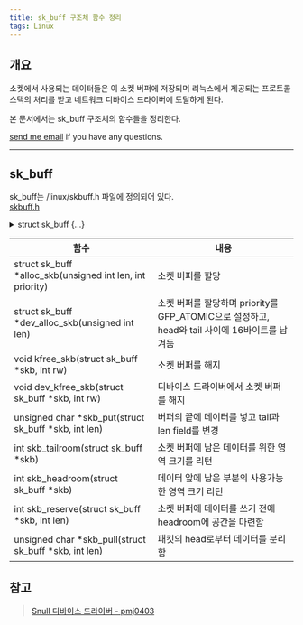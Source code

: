 ```yaml
---
title: sk_buff 구조체 함수 정리
tags: Linux
---
```


## 개요  

소켓에서 사용되는 데이터들은 이 소켓 버퍼에 저장되며 리눅스에서 제공되는 프로토콜 스택의 처리를 받고 네트워크 디바이스 드라이버에 도달하게 된다.  

본 문서에서는 sk_buff 구조체의 함수들을 정리한다.

[send me email](mailto:jewel7492@gmail.com) if you have any questions.

<!--more-->

---

## sk_buff  

sk_buff는 /linux/skbuff.h 파일에 정의되어 있다.  
[skbuff.h](https://elixir.bootlin.com/linux/latest/source/include/linux/skbuff.h)
<details>
<summary>struct sk_buff {...}</summary>
<div markdown="1">       
<style>
    *:focus { outline:none; }
</style>

```c
struct sk_buff {
	union {
		struct {
			/* These two members must be first. */
			struct sk_buff		*next;
			struct sk_buff		*prev;

			union {
				struct net_device	*dev;
				/* Some protocols might use this space to store information,
				 * while device pointer would be NULL.
				 * UDP receive path is one user.
				 */
				unsigned long		dev_scratch;
			};
		};
		struct rb_node		rbnode; /* used in netem, ip4 defrag, and tcp stack */
		struct list_head	list;
	};

	union {
		struct sock		*sk;
		int			ip_defrag_offset;
	};

	union {
		ktime_t		tstamp;
		u64		skb_mstamp_ns; /* earliest departure time */
	};
	/*
	 * This is the control buffer. It is free to use for every
	 * layer. Please put your private variables there. If you
	 * want to keep them across layers you have to do a skb_clone()
	 * first. This is owned by whoever has the skb queued ATM.
	 */
	char			cb[48] __aligned(8);

	union {
		struct {
			unsigned long	_skb_refdst;
			void		(*destructor)(struct sk_buff *skb);
		};
		struct list_head	tcp_tsorted_anchor;
	};

#if defined(CONFIG_NF_CONNTRACK) || defined(CONFIG_NF_CONNTRACK_MODULE)
	unsigned long		 _nfct;
#endif
	unsigned int		len,
				data_len;
	__u16			mac_len,
				hdr_len;

	/* Following fields are _not_ copied in __copy_skb_header()
	 * Note that queue_mapping is here mostly to fill a hole.
	 */
	__u16			queue_mapping;

/* if you move cloned around you also must adapt those constants */
#ifdef __BIG_ENDIAN_BITFIELD
#define CLONED_MASK	(1 << 7)
#else
#define CLONED_MASK	1
#endif
#define CLONED_OFFSET()		offsetof(struct sk_buff, __cloned_offset)

	/* private: */
	__u8			__cloned_offset[0];
	/* public: */
	__u8			cloned:1,
				nohdr:1,
				fclone:2,
				peeked:1,
				head_frag:1,
				pfmemalloc:1;
#ifdef CONFIG_SKB_EXTENSIONS
	__u8			active_extensions;
#endif
	/* fields enclosed in headers_start/headers_end are copied
	 * using a single memcpy() in __copy_skb_header()
	 */
	/* private: */
	__u32			headers_start[0];
	/* public: */

/* if you move pkt_type around you also must adapt those constants */
#ifdef __BIG_ENDIAN_BITFIELD
#define PKT_TYPE_MAX	(7 << 5)
#else
#define PKT_TYPE_MAX	7
#endif
#define PKT_TYPE_OFFSET()	offsetof(struct sk_buff, __pkt_type_offset)

	/* private: */
	__u8			__pkt_type_offset[0];
	/* public: */
	__u8			pkt_type:3;
	__u8			ignore_df:1;
	__u8			nf_trace:1;
	__u8			ip_summed:2;
	__u8			ooo_okay:1;

	__u8			l4_hash:1;
	__u8			sw_hash:1;
	__u8			wifi_acked_valid:1;
	__u8			wifi_acked:1;
	__u8			no_fcs:1;
	/* Indicates the inner headers are valid in the skbuff. */
	__u8			encapsulation:1;
	__u8			encap_hdr_csum:1;
	__u8			csum_valid:1;

#ifdef __BIG_ENDIAN_BITFIELD
#define PKT_VLAN_PRESENT_BIT	7
#else
#define PKT_VLAN_PRESENT_BIT	0
#endif
#define PKT_VLAN_PRESENT_OFFSET()	offsetof(struct sk_buff, __pkt_vlan_present_offset)
	/* private: */
	__u8			__pkt_vlan_present_offset[0];
	/* public: */
	__u8			vlan_present:1;
	__u8			csum_complete_sw:1;
	__u8			csum_level:2;
	__u8			csum_not_inet:1;
	__u8			dst_pending_confirm:1;
#ifdef CONFIG_IPV6_NDISC_NODETYPE
	__u8			ndisc_nodetype:2;
#endif

	__u8			ipvs_property:1;
	__u8			inner_protocol_type:1;
	__u8			remcsum_offload:1;
#ifdef CONFIG_NET_SWITCHDEV
	__u8			offload_fwd_mark:1;
	__u8			offload_l3_fwd_mark:1;
#endif
#ifdef CONFIG_NET_CLS_ACT
	__u8			tc_skip_classify:1;
	__u8			tc_at_ingress:1;
#endif
#ifdef CONFIG_NET_REDIRECT
	__u8			redirected:1;
	__u8			from_ingress:1;
#endif
#ifdef CONFIG_TLS_DEVICE
	__u8			decrypted:1;
#endif

#ifdef CONFIG_NET_SCHED
	__u16			tc_index;	/* traffic control index */
#endif

	union {
		__wsum		csum;
		struct {
			__u16	csum_start;
			__u16	csum_offset;
		};
	};
	__u32			priority;
	int			skb_iif;
	__u32			hash;
	__be16			vlan_proto;
	__u16			vlan_tci;
#if defined(CONFIG_NET_RX_BUSY_POLL) || defined(CONFIG_XPS)
	union {
		unsigned int	napi_id;
		unsigned int	sender_cpu;
	};
#endif
#ifdef CONFIG_NETWORK_SECMARK
	__u32		secmark;
#endif

	union {
		__u32		mark;
		__u32		reserved_tailroom;
	};

	union {
		__be16		inner_protocol;
		__u8		inner_ipproto;
	};

	__u16			inner_transport_header;
	__u16			inner_network_header;
	__u16			inner_mac_header;

	__be16			protocol;
	__u16			transport_header;
	__u16			network_header;
	__u16			mac_header;

#ifdef CONFIG_KCOV
	u64			kcov_handle;
#endif

	/* private: */
	__u32			headers_end[0];
	/* public: */

	/* These elements must be at the end, see alloc_skb() for details.  */
	sk_buff_data_t		tail;
	sk_buff_data_t		end;
	unsigned char		*head,
				*data;
	unsigned int		truesize;
	refcount_t		users;

#ifdef CONFIG_SKB_EXTENSIONS
	/* only useable after checking ->active_extensions != 0 */
	struct skb_ext		*extensions;
#endif
};
```

</div>
</details>

|함수|내용|
|---|---|
|struct sk_buff *alloc_skb(unsigned int len, int priority)|소켓 버퍼를 할당|
|struct sk_buff *dev_alloc_skb(unsigned int len)|소켓 버퍼를 할당하며 priority를 GFP_ATOMIC으로 설정하고, head와 tail 사이에 16바이트를 남겨둠|
|void kfree_skb(struct sk_buff *skb, int rw)|소켓 버퍼를 해지|
|void dev_kfree_skb(struct sk_buff *skb, int rw)|디바이스 드라이버에서 소켓 버퍼를 해지|
|unsigned char *skb_put(struct sk_buff *skb, int len)|버퍼의 끝에 데이터를 넣고 tail과 len field를 변경|
|int skb_tailroom(struct sk_buff *skb)|소켓 버퍼에 남은 데이터를 위한 영역 크기를 리턴|
|int skb_headroom(struct sk_buff *skb)|데이터 앞에 남은 부분의 사용가능한 영역 크기 리턴|
|int skb_reserve(struct sk_buff *skb, int len)|소켓 버퍼에 데이터를 쓰기 전에 headroom에 공간을 마련함|
|unsigned char *skb_pull(struct sk_buff *skb, int len)|패킷의 head로부터 데이터를 분리함|  

## 참고

> [Snull 디바이스 드라이버 - pmj0403](https://pmj0403.tistory.com/entry/Snull-%EB%94%94%EB%B0%94%EC%9D%B4%EC%8A%A4-%EB%93%9C%EB%9D%BC%EC%9D%B4%EB%B2%84)  